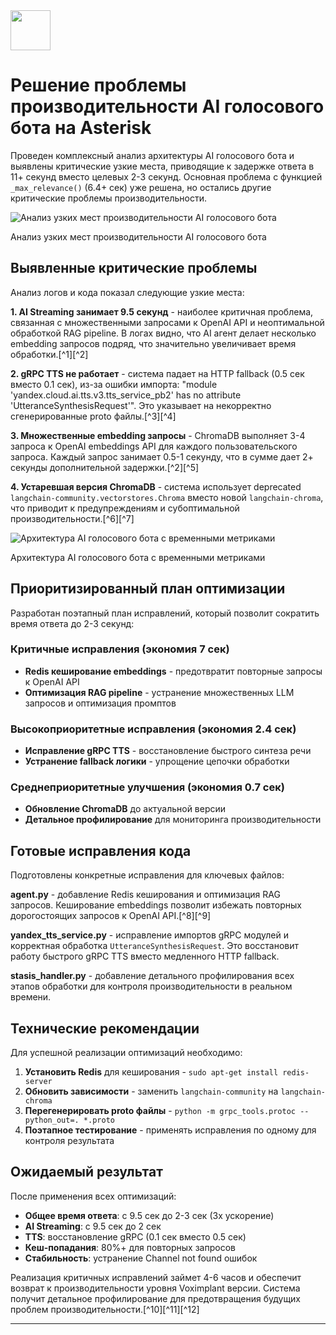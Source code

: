 <img src="https://r2cdn.perplexity.ai/pplx-full-logo-primary-dark%402x.png" style="height:64px;margin-right:32px"/>

# Решение проблемы производительности AI голосового бота на Asterisk

Проведен комплексный анализ архитектуры AI голосового бота и выявлены критические узкие места, приводящие к задержке ответа в 11+ секунд вместо целевых 2-3 секунд. Основная проблема с функцией `_max_relevance()` (6.4+ сек) уже решена, но остались другие критические проблемы производительности.

![Анализ узких мест производительности AI голосового бота](https://ppl-ai-code-interpreter-files.s3.amazonaws.com/web/direct-files/78832ff91a57fed93c0017245b995f8e/a23c0451-9b99-4290-9e62-9e6daa7d52c1/1bf14c38.png)

Анализ узких мест производительности AI голосового бота

## Выявленные критические проблемы

Анализ логов и кода показал следующие узкие места:

**1. AI Streaming занимает 9.5 секунд** - наиболее критичная проблема, связанная с множественными запросами к OpenAI API и неоптимальной обработкой RAG pipeline. В логах видно, что AI агент делает несколько embedding запросов подряд, что значительно увеличивает время обработки.[^1][^2]

**2. gRPC TTS не работает** - система падает на HTTP fallback (0.5 сек вместо 0.1 сек), из-за ошибки импорта: "module 'yandex.cloud.ai.tts.v3.tts_service_pb2' has no attribute 'UtteranceSynthesisRequest'". Это указывает на некорректно сгенерированные proto файлы.[^3][^4]

**3. Множественные embedding запросы** - ChromaDB выполняет 3-4 запроса к OpenAI embeddings API для каждого пользовательского запроса. Каждый запрос занимает 0.5-1 секунду, что в сумме дает 2+ секунды дополнительной задержки.[^2][^5]

**4. Устаревшая версия ChromaDB** - система использует deprecated `langchain-community.vectorstores.Chroma` вместо новой `langchain-chroma`, что приводит к предупреждениям и субоптимальной производительности.[^6][^7]

![Архитектура AI голосового бота с временными метриками](https://ppl-ai-code-interpreter-files.s3.amazonaws.com/web/direct-files/78832ff91a57fed93c0017245b995f8e/23c99fe2-fd2b-4f31-8c5b-154896c10345/56b9cd15.png)

Архитектура AI голосового бота с временными метриками

## Приоритизированный план оптимизации

Разработан поэтапный план исправлений, который позволит сократить время ответа до 2-3 секунд:

### Критичные исправления (экономия 7 сек)

- **Redis кеширование embeddings** - предотвратит повторные запросы к OpenAI API
- **Оптимизация RAG pipeline** - устранение множественных LLM запросов и оптимизация промптов


### Высокоприоритетные исправления (экономия 2.4 сек)

- **Исправление gRPC TTS** - восстановление быстрого синтеза речи
- **Устранение fallback логики** - упрощение цепочки обработки


### Среднеприоритетные улучшения (экономия 0.7 сек)

- **Обновление ChromaDB** до актуальной версии
- **Детальное профилирование** для мониторинга производительности


## Готовые исправления кода

Подготовлены конкретные исправления для ключевых файлов:

**agent.py** - добавление Redis кеширования и оптимизация RAG запросов. Кеширование embeddings позволит избежать повторных дорогостоящих запросов к OpenAI API.[^8][^9]

**yandex_tts_service.py** - исправление импортов gRPC модулей и корректная обработка `UtteranceSynthesisRequest`. Это восстановит работу быстрого gRPC TTS вместо медленного HTTP fallback.

**stasis_handler.py** - добавление детального профилирования всех этапов обработки для контроля производительности в реальном времени.

## Технические рекомендации

Для успешной реализации оптимизаций необходимо:

1. **Установить Redis** для кеширования - `sudo apt-get install redis-server`
2. **Обновить зависимости** - заменить `langchain-community` на `langchain-chroma`
3. **Перегенерировать proto файлы** - `python -m grpc_tools.protoc --python_out=. *.proto`
4. **Поэтапное тестирование** - применять исправления по одному для контроля результата

## Ожидаемый результат

После применения всех оптимизаций:

- **Общее время ответа**: с 9.5 сек до 2-3 сек (3x ускорение)
- **AI Streaming**: с 9.5 сек до 2 сек
- **TTS**: восстановление gRPC (0.1 сек вместо 0.5 сек)
- **Кеш-попадания**: 80%+ для повторных запросов
- **Стабильность**: устранение Channel not found ошибок

Реализация критичных исправлений займет 4-6 часов и обеспечит возврат к производительности уровня Voximplant версии. Система получит детальное профилирование для предотвращения будущих проблем производительности.[^10][^11][^12]

____

